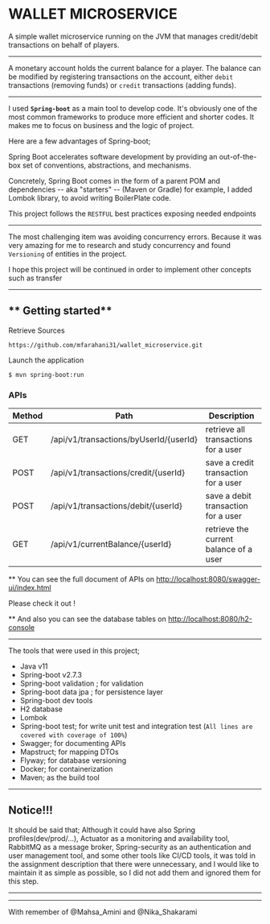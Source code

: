 # WALLET MICROSERVICE

A simple wallet microservice running on the JVM that manages credit/debit transactions on behalf of players.

---
A monetary account holds the current balance for a player. The balance can be modified by registering transactions on
the account, either `debit`
transactions (removing funds) or `credit` transactions (adding funds).

---
I used **`Spring-boot`** as a main tool to develop code. It's obviously one of the most common frameworks to produce
more efficient and shorter codes. It makes me to focus on business and the logic of project.

Here are a few advantages of Spring-boot;

Spring Boot accelerates software development by providing an out-of-the-box set of conventions, abstractions, and
mechanisms.

Concretely, Spring Boot comes in the form of a parent POM and dependencies -- aka "starters" -- (Maven or Gradle) for
example, I added Lombok library, to avoid writing BoilerPlate code.

This project follows the `RESTFUL` best practices exposing needed endpoints

---

The most challenging item was avoiding concurrency errors. Because it was very amazing for me to research and study
concurrency and found `Versioning` of entities in the project.

I hope this project will be continued in order to implement other concepts such as transfer

---

** Getting started**
---
Retrieve Sources

    https://github.com/mfarahani31/wallet_microservice.git

Launch the application

    $ mvn spring-boot:run

### APIs

Method | Path           | Description                    |
-------|----------------|--------------------------------|
GET    | /api/v1/transactions/byUserId/{userId}      | retrieve all transactions for a user|
POST    | /api/v1/transactions/credit/{userId} | save a credit transaction for a user|
POST   | /api/v1/transactions/debit/{userId}   | save a debit transaction for a user |
GET    | /api/v1/currentBalance/{userId}      | retrieve the current balance of a user|

** You can see the full document of APIs
on [http://localhost:8080/swagger-ui/index.html](http://localhost:8080/swagger-ui/)

Please check it out !

** And also you can see the database tables on [http://localhost:8080/h2-console](http://localhost:8080/h2-console)

---

The tools that were used in this project;

- Java v11
- Spring-boot v2.7.3
- Spring-boot validation ; for validation
- Spring-boot data jpa ; for persistence layer
- Spring-boot dev tools
- H2 database
- Lombok
- Spring-boot test; for write unit test and integration test (`All lines are covered with coverage of 100%`)
- Swagger; for documenting APIs
- Mapstruct; for mapping DTOs
- Flyway; for database versioning
- Docker; for containerization
- Maven; as the build tool
---
Notice!!!
--
It should be said that; Although it could have also Spring profiles(dev/prod/...), Actuator as a monitoring and
availability tool, RabbitMQ as a message broker, Spring-security as an authentication and user management tool, and some
other tools like CI/CD tools, it was told in the assignment description that there were unnecessary, and I would like to
maintain it as simple as possible, so I did not add them and ignored them for this step.

---
---
With remember of @Mahsa_Amini and @Nika_Shakarami
